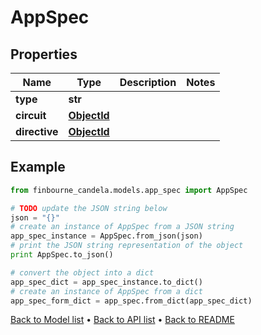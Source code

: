 # AppSpec


## Properties
Name | Type | Description | Notes
------------ | ------------- | ------------- | -------------
**type** | **str** |  | 
**circuit** | [**ObjectId**](ObjectId.md) |  | 
**directive** | [**ObjectId**](ObjectId.md) |  | 

## Example

```python
from finbourne_candela.models.app_spec import AppSpec

# TODO update the JSON string below
json = "{}"
# create an instance of AppSpec from a JSON string
app_spec_instance = AppSpec.from_json(json)
# print the JSON string representation of the object
print AppSpec.to_json()

# convert the object into a dict
app_spec_dict = app_spec_instance.to_dict()
# create an instance of AppSpec from a dict
app_spec_form_dict = app_spec.from_dict(app_spec_dict)
```
[Back to Model list](../README.md#documentation-for-models) &#8226; [Back to API list](../README.md#documentation-for-api-endpoints) &#8226; [Back to README](../README.md)


